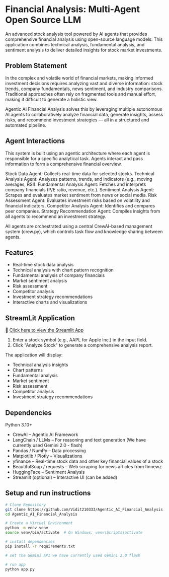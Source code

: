 # Financial Analysis: Multi-Agent Open Source LLM

An advanced stock analysis tool powered by AI agents that provides comprehensive financial analysis using open-source language models. This application combines technical analysis, fundamental analysis, and sentiment analysis to deliver detailed insights for stock market investments.

## Problem Statement 

In the complex and volatile world of financial markets, making informed investment decisions requires analyzing vast and diverse information: stock trends, company fundamentals, news sentiment, and industry comparisons. Traditional approaches often rely on fragmented tools and manual effort, making it difficult to generate a holistic view.

Agentic AI Financial Analysis solves this by leveraging multiple autonomous AI agents to collaboratively analyze financial data, generate insights, assess risks, and recommend investment strategies — all in a structured and automated pipeline.

## Agent Interactions 

This system is built using an agentic architecture where each agent is responsible for a specific analytical task. Agents interact and pass information to form a comprehensive financial overview.

Stock Data Agent: Collects real-time data for selected stocks.
Technical Analysis Agent: Analyzes patterns, trends, and indicators (e.g., moving averages, RSI).
Fundamental Analysis Agent: Fetches and interprets company financials (P/E ratio, revenue, etc.).
Sentiment Analysis Agent: Scrapes and evaluates market sentiment from news or social media.
Risk Assessment Agent: Evaluates investment risks based on volatility and financial indicators.
Competitor Analysis Agent: Identifies and compares peer companies.
Strategy Recommendation Agent: Compiles insights from all agents to recommend an investment strategy.

All agents are orchestrated using a central CrewAI-based management system (crew.py), which controls task flow and knowledge sharing between agents.

## Features

- Real-time stock data analysis
- Technical analysis with chart pattern recognition
- Fundamental analysis of company financials
- Market sentiment analysis
- Risk assessment
- Competitor analysis
- Investment strategy recommendations
- Interactive charts and visualizations

## StreamLit Application  


🔗 [Click here to view the Streamlit App](https://vidit-financial-analysis.streamlit.app)

1. Enter a stock symbol (e.g., AAPL for Apple Inc.) in the input field.
2. Click "Analyze Stock" to generate a comprehensive analysis report.

The application will display:
- Technical analysis insights
- Chart patterns
- Fundamental analysis
- Market sentiment
- Risk assessment
- Competitor analysis
- Investment strategy recommendations

## Dependencies

Python 3.10+

- CrewAI – Agentic AI Framework
- LangChain / LLMs – For reasoning and text generation (We have currently used Gemini 2.0 - flash)
- Pandas / NumPy – Data processing
- Matplotlib / Plotly – Visualizations
- yfinance – Real-time stock data and other key financial values of a stock
- BeautifulSoup / requests – Web scraping for news articles from finnewz
- HuggingFace – Sentiment Analysis
- Streamlit (optional) – Interactive UI (can be added)


## Setup and run instructions 

```bash
# Clone Repository 
git clone https://github.com/Vidit210333/Agentic_AI_Financial_Analysis.git
cd Agentic_AI_Financial_Analysis

# Create a Virtual Environment
python -m venv venv
source venv/bin/activate  # On Windows: venv\Scripts\activate

# install dependencies
pip install -r requirements.txt

# set the Gemini API we have currently used Gemini 2.0 flash 

# run app
python app.py
